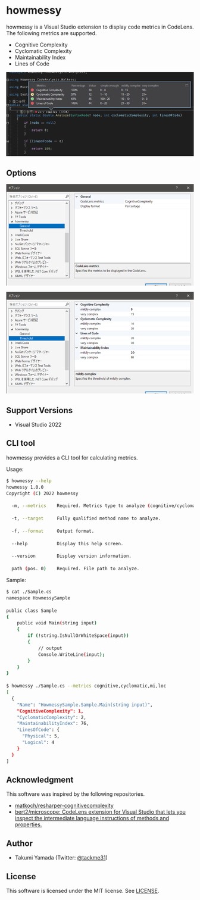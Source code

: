 # howmessy
howmessy is a Visual Studio extension to display code metrics in CodeLens. The following metrics are supported.

- Cognitive Complexity
- Cyclomatic Complexity
- Maintainability Index
- Lines of Code

![demo](./img/screenshot.png)

## Options
![demo](./img/general-option.png)

![demo](./img/threshold-option.png)

## Support Versions

- Visual Studio 2022

## CLI tool
howmessy provides a CLI tool for calculating metrics.

Usage:
```sh
$ howmessy --help
howmessy 1.0.0
Copyright (C) 2022 howmessy

  -m, --metrics    Required. Metrics type to analyze (cognitive/cyclomatic/mi/loc).

  -t, --target     Fully qualified method name to analyze.

  -f, --format     Output format.

  --help           Display this help screen.

  --version        Display version information.

  path (pos. 0)    Required. File path to analyze.
```

Sample:
```sh
$ cat ./Sample.cs
namespace HowmessySample

public class Sample
{
    public void Main(string input)
    {
        if (!string.IsNullOrWhiteSpace(input))
        {
            // output
            Console.WriteLine(input);
        }
    }
}

$ howmessy ./Sample.cs --metrics cognitive,cyclomatic,mi,loc
[
  {
    "Name": "HowmessySample.Sample.Main(string input)",
    "CognitiveComplexity": 1,
    "CyclomaticComplexity": 2,
    "MaintainabilityIndex": 76,
    "LinesOfCode": {
      "Physical": 5,
      "Logical": 4
    }
  }
]
```

## Acknowledgment
This software was inspired by the following repositories.

- [matkoch/resharper-cognitivecomplexity](https://github.com/matkoch/resharper-cognitivecomplexity)
- [bert2/microscope: CodeLens extension for Visual Studio that lets you inspect the intermediate language instructions of methods and properties.](https://github.com/bert2/microscope)

## Author

- Takumi Yamada (Twitter: [@tackme31](https://twitter.com/tackme31))

## License
This software is licensed under the MIT license. See [LICENSE](./LICENSE).